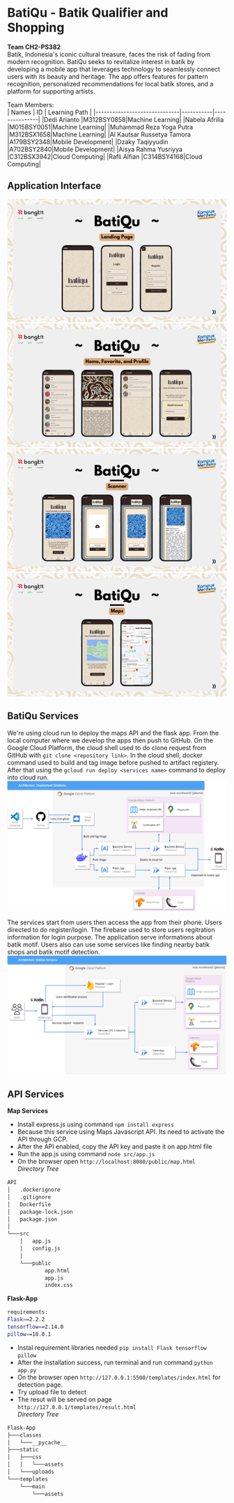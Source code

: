 # BatiQu - Batik Qualifier and Shopping
**Team CH2-PS382**  
Batik, Indonesia's iconic cultural treasure, faces the risk of fading from modern recognition. BatiQu seeks to revitalize interest in batik by developing a mobile app that leverages technology to seamlessly connect users with its beauty and heritage. The app offers features for pattern recognition, personalized recommendations for local batik stores, and a platform for supporting artists.  

Team Members:  
| Names                        | ID        | Learning Path |
|------------------------------|-----------|---------------|
|Dedi Arianto                  |M312BSY0858|Machine Learning|
|Nabela Afrilia                |M015BSY0051|Machine Learning|
|Muhammad Reza Yoga Putra      |M312BSX1658|Machine Learning|
|Al Kautsar Russetya Tamora    |A179BSY2348|Mobile Development|
|Dzaky Taqiyyudin              |A702BSY2840|Mobile Development|
|Aisya Rahma Yusriyya          |C312BSX3942|Cloud Computing|
|Rafli Alfian                  |C314BSY4168|Cloud Computing|

## Application Interface
![Landing Page](/Documentation/assets/21.png)
![Main Menu](/Documentation/assets/22.png)
![Batik Motif Detection](/Documentation/assets/23.png)
![Maps](/Documentation/assets/24.png)

## BatiQu Services
We're using cloud run to deploy the maps API and the flask app. From the local computer where we develop the apps then push to GitHub. On the Google Cloud Platform, the cloud shell used to do clone request from GitHub with `git clone <repository link>`. In the cloud shell, docker command used to build and tag image before pushed to artifact registery. After that using the `gcloud run deploy <services name>` command to deploy into cloud run.
![Deployment-Solutions](/Documentation/assets/Deployment-solutions.png)

The services start from users then access the app from their phone. Users directed to do register/login. The firebase used to store users regitration information for login purpose. The application serve informations about batik motif. Users also can use some services like finding nearby batik shops and batik motif detection.
![BatiQu Services Flow](/Documentation/assets/BatiQu-Service.png)
## API Services
**Map Services**
- Install express.js using command `npm install express`
- Because this service using Maps Javascript API. Its need to activate the API through GCP.
- After the API enabled, copy the API key and paste it on app.html file
- Run the app.js using command `node src/app.js`
- On the browser open `http://localhost:8080/public/map.html`  
*Directory Tree*
```bash
API
│   .dockerignore
│   .gitignore
│   Dockerfile
│   package-lock.json
│   package.json
│
└───src
    │   app.js
    │   config.js
    │
    └───public
            app.html
            app.js
            index.css
```
**Flask-App**
```bash
requirements:
Flask==2.2.2
tensorflow==2.14.0
pillow==10.0.1
```
- Instal requirement libraries needed `pip install Flask tensorflow pillow`
- After the installation success, run terminal and run command `python app.py`
- On the browser open `http://127.0.0.1:5500/templates/index.html` for detection page.
- Try upload file to detect
- The resut will be served on page `http://127.0.0.1/templates/result.html`  
*Directory Tree*
```bash
Flask-App
├───classes
│   └───__pycache__
├───static
│   ├───css
│   │   └───assets
│   └───uploads
└───templates
    └───main
        └───assets
```

